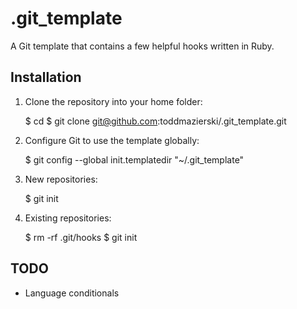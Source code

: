# .git_template

A Git template that contains a few helpful hooks written in Ruby.

## Installation

  1. Clone the repository into your home folder:

        $ cd
        $ git clone git@github.com:toddmazierski/.git_template.git

  2. Configure Git to use the template globally:

        $ git config --global init.templatedir "~/.git_template"

  3. New repositories:

        $ git init

  4. Existing repositories:

        $ rm -rf .git/hooks
        $ git init

## TODO

  * Language conditionals
